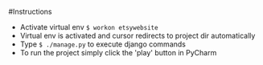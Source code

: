 #Instructions

* Activate virtual env ```$ workon etsywebsite```
* Virtual env is activated and cursor redirects to project dir automatically
* Type ```$ ./manage.py``` to execute django commands
* To run the project simply click the 'play' button in PyCharm
